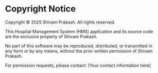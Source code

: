 # Copyright Notice

Copyright © 2025 Shivam Prakash. All rights reserved.

This Hospital Management System (HMS) application and its source code are the exclusive property of Shivam Prakash.

No part of this software may be reproduced, distributed, or transmitted in any form or by any means, 
without the prior written permission of Shivam Prakash.

For permission requests, please contact: [Your contact information here]